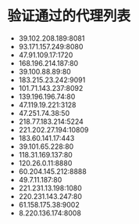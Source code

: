 # 验证通过的代理列表

 - 39.102.208.189:8081
 - 93.171.157.249:8080
 - 47.91.109.17:1720
 - 168.196.214.187:80
 - 39.100.88.89:80
 - 183.215.23.242:9091
 - 101.71.143.237:8092
 - 139.196.196.74:80
 - 47.119.19.221:3128
 - 47.251.74.38:50
 - 218.77.183.214:5224
 - 221.202.27.194:10809
 - 183.60.141.17:443
 - 39.101.65.228:80
 - 118.31.169.137:80
 - 120.26.0.11:8880
 - 60.204.145.212:8888
 - 49.7.11.187:80
 - 221.231.13.198:1080
 - 220.231.143.247:80
 - 61.158.175.38:9002
 - 8.220.136.174:8008
